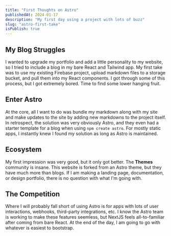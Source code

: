 ```yaml
---
title: "First Thoughts on Astro"
publishedAt: 2024-01-17
description: "My first day using a project with lots of buzz"
slug: "astro-first-take"
isPublish: true
---
```


## My Blog Struggles

I wanted to upgrade my portfolio and add a little personality to my website, 
so I tried to include a blog in my bare React and Tailwind app. My first take was to use my existing Firebase project, upload markdown files to a storage bucket, and pull them into my React components. I got through some of this process, but I got extremely bored. Time to find some lower hanging fruit.

## Enter Astro

At the core, all I want to do was bundle my markdown along with my site and make updates to the site by adding new markdowns to the project itself. In retrospect, the solution was very obviously Astro, and they even had a starter template for a blog when using `npm create astro`. For mostly static apps, I instantly knew I found my solution as long as Astro is maintained. 

## Ecosystem

My first impression was very good, but it only got better. The **Themes** community is insane. This website is forked from an Astro theme, but they have much more than blogs. If I am making a landing page, documentation, or design portfolio, there is no question with what I'm going with. 

## The Competition

Where I will probably fall short of using Astro is for apps with lots of user interactions, webhooks, third-party integrations, etc. I know the Astro team is working to make these features seemless, but NextJS feels all-to-familiar after coming from bare React. At the end of the day, I am going to go with whatever is easiest to bootstrap.

